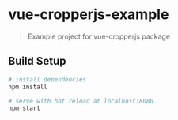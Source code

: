 # vue-cropperjs-example

> Example project for vue-cropperjs package

## Build Setup

``` bash
# install dependencies
npm install

# serve with hot reload at localhost:8080
npm start
```
